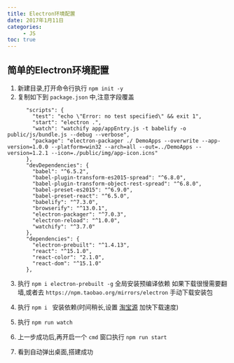 ```yaml
---
title: Electron环境配置 
date: 2017年1月11日
categories: 
     - JS   
toc: true
---
```

## 简单的Electron环境配置
<!-- more -->
1. 新建目录,打开命令行执行 `npm init -y`
2. 复制如下到 `package.json` 中,注意字段覆盖
```
	  "scripts": {
	    "test": "echo \"Error: no test specified\" && exit 1",
	    "start": "electron .",
	    "watch": "watchify app/appEntry.js -t babelify -o public/js/bundle.js --debug --verbose",
	    "package": "electron-packager ./ DemoApps --overwrite --app-version=1.0.0 --platform=win32 --arch=all --out=../DemoApps --version=1.2.1 --icon=./public/img/app-icon.icns"
	  },
	  "devDependencies": {
	    "babel": "^6.5.2",
	    "babel-plugin-transform-es2015-spread": "^6.8.0",
	    "babel-plugin-transform-object-rest-spread": "^6.8.0",
	    "babel-preset-es2015": "^6.9.0",
	    "babel-preset-react": "^6.5.0",
	    "babelify": "^7.3.0",
	    "browserify": "^13.0.1",
	    "electron-packager": "^7.0.3",
	    "electron-reload": "^1.0.0",
	    "watchify": "^3.7.0"
	  },
	  "dependencies": {
	    "electron-prebuilt": "^1.4.13",
	    "react": "^15.1.0",
	    "react-color": "2.1.0",
	    "react-dom": "^15.1.0"
	  },
```
3. 执行 `npm i electron-prebuilt -g` 全局安装预编译依赖
如果下载很慢需要翻墙,或者去 `https://npm.taobao.org/mirrors/electron` 手动下载安装包

4. 执行 `npm i ` 安装依赖(时间稍长,设置 [淘宝源](https://npm.taobao.org/) 加快下载速度) 
5. 执行 `npm run watch` 
6. 上一步成功后,再开启一个 `cmd` 窗口执行 `npm run start`
7. 看到自动弹出桌面,搭建成功